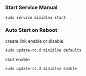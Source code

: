 
### Start Service Manual
```
sudo service minidlna start
```

### Auto Start on Reboot
create link enable or disable
```
sudo update-rc.d minidlna defaults
```

start enable
```
sudo update-rc.d minidlna enable
```
